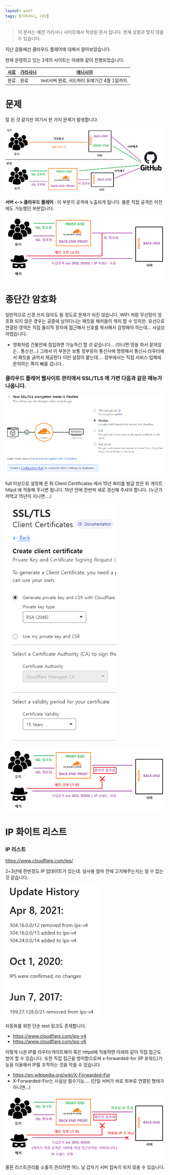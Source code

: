 ```yaml
---
layout: post
tags: [가리사니, 기타]
---
```


> 이 문서는 예전 가리사니 사이트에서 작성된 문서 입니다.
현재 상황과 맞지 않을 수 있습니다.

지난 글들에선 클라우드 플레어에 대해서 알아보았습니다.

현재 운영하고 있는 3개의 사이트는 아래와 같이 진행되었습니다.

|[사로](https://saro.me)|[가리사니](https://gs.saro.me)|[애니시아](https://anissia.net)|
|---|---|---|
|완료|완료|test서버 완료, 서드파티 유예기간 4월 1일까지.|


# 문제

잘 된 것 같지만 여기서 한 가지 문제가 발생합니다.

![설명](/file/forum/6b8a64c8-69b1-4f52-bfe5-3ddea745cc72.png)

**서버 <-> 클라우드 플레어** : 이 부분이 공격에 노출되게 됩니다.
물론 직접 공격은 이전에도 가능했던 부분입니다.


![설명](/file/forum/98641b06-11a4-4f1f-bb2f-89c364a9756a.png)


# 종단간 암호화
일반적으로 신경 쓰지 않아도 될 정도로 문제가 되진 않습니다.
WIFI 처럼 무선망이 암호화 되지 않은 경우는 공중에 날아다니는 패킷을 해커들이 캐치 할 수 잇지만.
유선으로 연결된 영역은 직접 물리적 장치에 접근해서 신호를 복사해서 감청해야 하는데... 사실상 어렵습니다.
- 영화처럼 건물안에 침입하면 가능하긴 할 것 같습니다... (아니면 땅을 파서 묻혀있는.. 통신선...)
  그래서 이 부분은 보통 정부등이 통신사에 명령해서 통신사 라우터에서 패킷을 긁어서 제공한다 이런 설정이 붙는데....
  정부에서는 직접 서비스 업체에 문의하는 쪽이 빠를 겁니다..

### 클라우드 플레어 웹사이트 관리에서 SSL/TLS 에 가면 다음과 같은 메뉴가 나옵니다.

![설명](/file/forum/d2f7514a-44c0-422c-82e1-869f44bc9fa1.png)

full 이상으로 설정해 준 뒤 Client Certificates 에서 15년 짜리를 발급 받은 뒤 게이트 httpd 에 적용해 주시면 됩니다.
15년 안에 한번씩 새로 갱신해 주셔야 합니다. (누군가 까먹고 15년이 지나면....)

![설명](/file/forum/b1067c28-aeb4-43b1-8e8c-1f63257b87dd.png)

![설명](/file/forum/d6d1a5da-3c95-46aa-a32c-374d1a70653f.png)

# IP 화이트 리스트
### IP 리스트
https://www.cloudflare.com/ips/

2~3년에 한번정도 IP 업데이트가 있는데.
실사용 얼마 전에 고지해주는지는 알 수 없는 것 같습니다.

![설명](/file/forum/0785133c-374c-48b5-a16a-e6800580aa5b.png)

자동화를 위한 단순 text 링크도 존재합니다.
- https://www.cloudflare.com/ips-v4
- https://www.cloudflare.com/ips-v6

이렇게 나온 IP를 라우터/게이트웨이 혹은 httpd에 적용하면 아래와 같이 직접 접근도 방어 할 수 있습니다.
또한 직접 접근을 방어함으로써 x-forwarded-for (IP 포워드)기능을 이용해서 IP를 조작하는 것을 막을 수 있습니다.
- https://en.wikipedia.org/wiki/X-Forwarded-For
- X-Forwarded-For는 사실상 필수기능.... (단일 서버가 바로 외부로 연결된 형태가 아니면...)

![설명](/file/forum/1ad3d296-0d73-4635-9d19-7ab73ecb72bf.png)


물론 리스트관리를 소홀히 관리하면 어느 날 갑자기 서버 접속이 되지 않을 수 있습니다.
